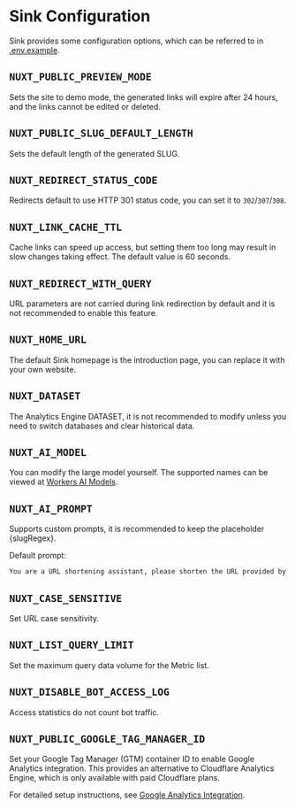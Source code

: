 # Sink Configuration

Sink provides some configuration options, which can be referred to in [.env.example](../.env.example).

## `NUXT_PUBLIC_PREVIEW_MODE`

Sets the site to demo mode, the generated links will expire after 24 hours, and the links cannot be edited or deleted.

## `NUXT_PUBLIC_SLUG_DEFAULT_LENGTH`

Sets the default length of the generated SLUG.

## `NUXT_REDIRECT_STATUS_CODE`

Redirects default to use HTTP 301 status code, you can set it to `302`/`307`/`308`.

## `NUXT_LINK_CACHE_TTL`

Cache links can speed up access, but setting them too long may result in slow changes taking effect. The default value is 60 seconds.

## `NUXT_REDIRECT_WITH_QUERY`

URL parameters are not carried during link redirection by default and it is not recommended to enable this feature.

## `NUXT_HOME_URL`

The default Sink homepage is the introduction page, you can replace it with your own website.

## `NUXT_DATASET`

The Analytics Engine DATASET, it is not recommended to modify unless you need to switch databases and clear historical data.

## `NUXT_AI_MODEL`

You can modify the large model yourself. The supported names can be viewed at [Workers AI Models](https://developers.cloudflare.com/workers-ai/models/#text-generation).

## `NUXT_AI_PROMPT`

Supports custom prompts, it is recommended to keep the placeholder {slugRegex}.

Default prompt:

```txt
You are a URL shortening assistant, please shorten the URL provided by the user into a SLUG. The SLUG information must come from the URL itself, do not make any assumptions. A SLUG is human-readable and should not exceed three words and can be validated using regular expressions {slugRegex} . Only the best one is returned, the format must be JSON reference {"slug": "example-slug"}
```

## `NUXT_CASE_SENSITIVE`

Set URL case sensitivity.

## `NUXT_LIST_QUERY_LIMIT`

Set the maximum query data volume for the Metric list.

## `NUXT_DISABLE_BOT_ACCESS_LOG`

Access statistics do not count bot traffic.

## `NUXT_PUBLIC_GOOGLE_TAG_MANAGER_ID`

Set your Google Tag Manager (GTM) container ID to enable Google Analytics integration. This provides an alternative to Cloudflare Analytics Engine, which is only available with paid Cloudflare plans.

For detailed setup instructions, see [Google Analytics Integration](./google-analytics.md).
